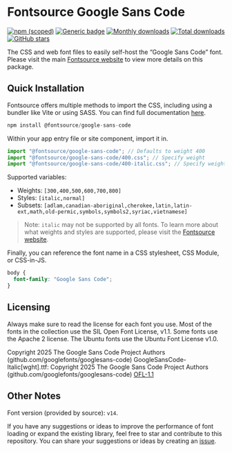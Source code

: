 # Fontsource Google Sans Code

[![npm (scoped)](https://img.shields.io/npm/v/@fontsource/google-sans-code?color=brightgreen)](https://www.npmjs.com/package/@fontsource/google-sans-code) [![Generic badge](https://img.shields.io/badge/fontsource-passing-brightgreen)](https://github.com/fontsource/fontsource) [![Monthly downloads](https://badgen.net/npm/dm/@fontsource/google-sans-code)](https://github.com/fontsource/fontsource) [![Total downloads](https://badgen.net/npm/dt/@fontsource/google-sans-code)](https://github.com/fontsource/fontsource) [![GitHub stars](https://img.shields.io/github/stars/fontsource/fontsource.svg?style=social&label=Star)](https://github.com/fontsource/fontsource/stargazers)

The CSS and web font files to easily self-host the “Google Sans Code” font. Please visit the main [Fontsource website](https://fontsource.org/fonts/google-sans-code) to view more details on this package.

## Quick Installation

Fontsource offers multiple methods to import the CSS, including using a bundler like Vite or using SASS. You can find full documentation [here](https://fontsource.org/docs/getting-started/introduction).

```javascript
npm install @fontsource/google-sans-code
```

Within your app entry file or site component, import it in.

```javascript
import "@fontsource/google-sans-code"; // Defaults to weight 400
import "@fontsource/google-sans-code/400.css"; // Specify weight
import "@fontsource/google-sans-code/400-italic.css"; // Specify weight and style
```

Supported variables:
- Weights: `[300,400,500,600,700,800]`
- Styles: `[italic,normal]`
- Subsets: `[adlam,canadian-aboriginal,cherokee,latin,latin-ext,math,old-permic,symbols,symbols2,syriac,vietnamese]`

> Note: `italic` may not be supported by all fonts. To learn more about what weights and styles are supported, please visit the [Fontsource website](https://fontsource.org/fonts/google-sans-code).

Finally, you can reference the font name in a CSS stylesheet, CSS Module, or CSS-in-JS.

```css
body {
  font-family: "Google Sans Code";
}
```

## Licensing
Always make sure to read the license for each font you use. Most of the fonts in the collection use the SIL Open Font License, v1.1. Some fonts use the Apache 2 license. The Ubuntu fonts use the Ubuntu Font License v1.0.

Copyright 2025 The Google Sans Code Project Authors (github.com/googlefonts/googlesans-code) GoogleSansCode-Italic[wght].ttf: Copyright 2025 The Google Sans Code Project Authors (github.com/googlefonts/googlesans-code)
[OFL-1.1](https://openfontlicense.org)

## Other Notes
Font version (provided by source): `v14`.

If you have any suggestions or ideas to improve the performance of font loading or expand the existing library, feel free to star and contribute to this repository. You can share your suggestions or ideas by creating an [issue](https://github.com/fontsource/fontsource/issues).